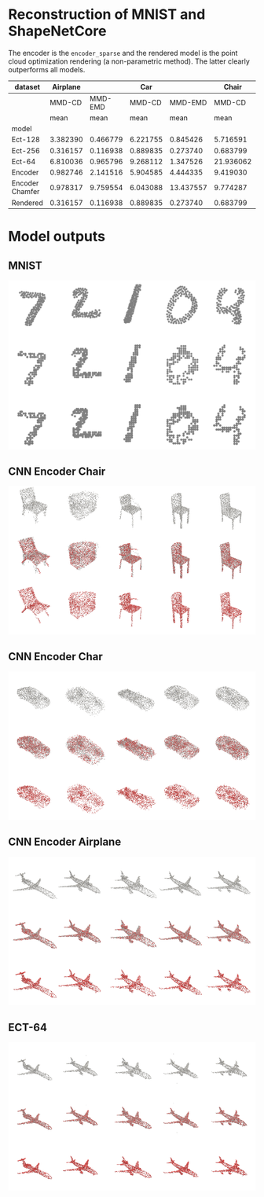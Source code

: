 # Reconstruction of MNIST and ShapeNetCore


The encoder is the `encoder_sparse` and the rendered model is the point
cloud optimization rendering (a non-parametric method). The latter
clearly outperforms all models.

<div>
<style scoped>
    .dataframe tbody tr th:only-of-type {
        vertical-align: middle;
    }
&#10;    .dataframe tbody tr th {
        vertical-align: top;
    }
&#10;    .dataframe thead tr th {
        text-align: left;
    }
&#10;    .dataframe thead tr:last-of-type th {
        text-align: right;
    }
</style>

| dataset | Airplane |  | Car |  | Chair |  | Mnist |  |
|----|----|----|----|----|----|----|----|----|
|  | MMD-CD | MMD-EMD | MMD-CD | MMD-EMD | MMD-CD | MMD-EMD | MMD-CD | MMD-EMD |
|  | mean | mean | mean | mean | mean | mean | mean | mean |
| model |  |  |  |  |  |  |  |  |
| Ect-128 | 3.382390 | 0.466779 | 6.221755 | 0.845426 | 5.716591 | 0.821442 | NaN | NaN |
| Ect-256 | 0.316157 | 0.116938 | 0.889835 | 0.273740 | 0.683799 | 0.221733 | NaN | NaN |
| Ect-64 | 6.810036 | 0.965796 | 9.268112 | 1.347526 | 21.936062 | 2.929956 | NaN | NaN |
| Encoder | 0.982746 | 2.141516 | 5.904585 | 4.444335 | 9.419030 | 7.773450 | 48.546912 | 57.837475 |
| Encoder Chamfer | 0.978317 | 9.759554 | 6.043088 | 13.437557 | 9.774287 | 24.118090 | NaN | NaN |
| Rendered | 0.316157 | 0.116938 | 0.889835 | 0.273740 | 0.683799 | 0.221733 | NaN | NaN |

</div>

# Model outputs

## MNIST

![](Readme_files/figure-commonmark/cell-6-output-1.png)

## CNN Encoder Chair

![](Readme_files/figure-commonmark/cell-7-output-1.png)

## CNN Encoder Char

![](Readme_files/figure-commonmark/cell-8-output-1.png)

## CNN Encoder Airplane

![](Readme_files/figure-commonmark/cell-9-output-1.png)

## ECT-64

![](Readme_files/figure-commonmark/cell-10-output-1.png)
